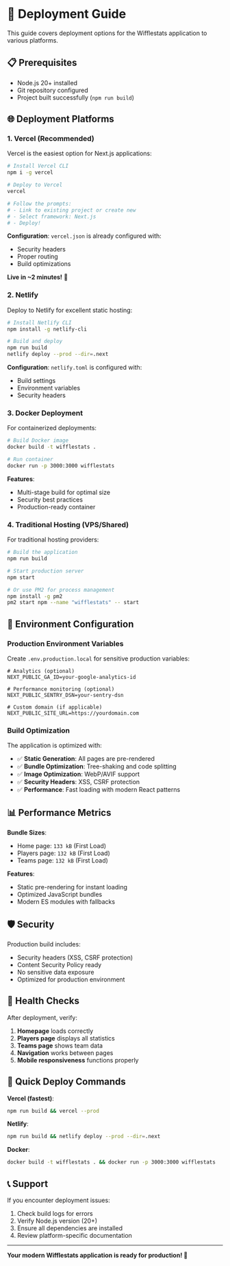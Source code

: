 # 🚀 Deployment Guide

This guide covers deployment options for the Wifflestats application to various platforms.

## 📋 Prerequisites

- Node.js 20+ installed
- Git repository configured
- Project built successfully (`npm run build`)

## 🌐 Deployment Platforms

### **1. Vercel (Recommended)**

Vercel is the easiest option for Next.js applications:

```bash
# Install Vercel CLI
npm i -g vercel

# Deploy to Vercel
vercel

# Follow the prompts:
# - Link to existing project or create new
# - Select framework: Next.js
# - Deploy!
```

**Configuration**: `vercel.json` is already configured with:
- Security headers
- Proper routing
- Build optimizations

**Live in ~2 minutes!** 🎉

### **2. Netlify**

Deploy to Netlify for excellent static hosting:

```bash
# Install Netlify CLI
npm install -g netlify-cli

# Build and deploy
npm run build
netlify deploy --prod --dir=.next
```

**Configuration**: `netlify.toml` is configured with:
- Build settings
- Environment variables
- Security headers

### **3. Docker Deployment**

For containerized deployments:

```bash
# Build Docker image
docker build -t wifflestats .

# Run container
docker run -p 3000:3000 wifflestats
```

**Features**:
- Multi-stage build for optimal size
- Security best practices
- Production-ready container

### **4. Traditional Hosting (VPS/Shared)**

For traditional hosting providers:

```bash
# Build the application
npm run build

# Start production server
npm start

# Or use PM2 for process management
npm install -g pm2
pm2 start npm --name "wifflestats" -- start
```

## 🔧 Environment Configuration

### Production Environment Variables

Create `.env.production.local` for sensitive production variables:

```env
# Analytics (optional)
NEXT_PUBLIC_GA_ID=your-google-analytics-id

# Performance monitoring (optional)
NEXT_PUBLIC_SENTRY_DSN=your-sentry-dsn

# Custom domain (if applicable)
NEXT_PUBLIC_SITE_URL=https://yourdomain.com
```

### Build Optimization

The application is optimized with:

- ✅ **Static Generation**: All pages are pre-rendered
- ✅ **Bundle Optimization**: Tree-shaking and code splitting
- ✅ **Image Optimization**: WebP/AVIF support
- ✅ **Security Headers**: XSS, CSRF protection
- ✅ **Performance**: Fast loading with modern React patterns

## 📊 Performance Metrics

**Bundle Sizes**:
- Home page: `133 kB` (First Load)
- Players page: `132 kB` (First Load)
- Teams page: `132 kB` (First Load)

**Features**:
- Static pre-rendering for instant loading
- Optimized JavaScript bundles
- Modern ES modules with fallbacks

## 🛡️ Security

Production build includes:
- Security headers (XSS, CSRF protection)
- Content Security Policy ready
- No sensitive data exposure
- Optimized for production environment

## 🚦 Health Checks

After deployment, verify:

1. **Homepage** loads correctly
2. **Players page** displays all statistics
3. **Teams page** shows team data
4. **Navigation** works between pages
5. **Mobile responsiveness** functions properly

## 🎯 Quick Deploy Commands

**Vercel (fastest)**:
```bash
npm run build && vercel --prod
```

**Netlify**:
```bash
npm run build && netlify deploy --prod --dir=.next
```

**Docker**:
```bash
docker build -t wifflestats . && docker run -p 3000:3000 wifflestats
```

## 📞 Support

If you encounter deployment issues:

1. Check build logs for errors
2. Verify Node.js version (20+)
3. Ensure all dependencies are installed
4. Review platform-specific documentation

---

**Your modern Wifflestats application is ready for production! 🎉**